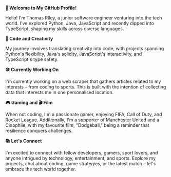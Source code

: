 **👋 Welcome to My GitHub Profile!**

Hello! I'm Thomas RIley, a junior software engineer venturing into the tech world. I've explored Python, Java, JavaScript and recently dipped into TypeScript, shaping my skills across diverse languages.

**🚀 Code and Creativity**

My journey involves translating creativity into code, with projects spanning Python's flexibility, Java's solidity, JavaScript's interactivity, and TypeScript's type safety.

**🛠️ Currently Working On**

I'm currently working on a web scraper that gathers articles related to my interests – from coding to sports. This is built with the intention of collecting data that interests me in one personalised location.  

**🎮 Gaming and 🎬 Film**

When not coding, I'm a passionate gamer, enjoying FIFA, Call of Duty, and Rocket League. Additionally, I'm a supporter of Manchester United and a Cinophile, with my favourite film, "Dodgeball," being a reminder that resilience conquers challenges.


**📚 Let's Connect**

I'm excited to connect with fellow developers, gamers, sport lovers, and anyone intrigued by technology, entertainment, and sports. Explore my projects, chat about coding, game strategies, or the latest match – let's embrace the tech world together.

<!---
TRiley1/TRiley1 is a ✨ special ✨ repository because its `README.md` (this file) appears on your GitHub profile.
You can click the Preview link to take a look at your changes.
--->
